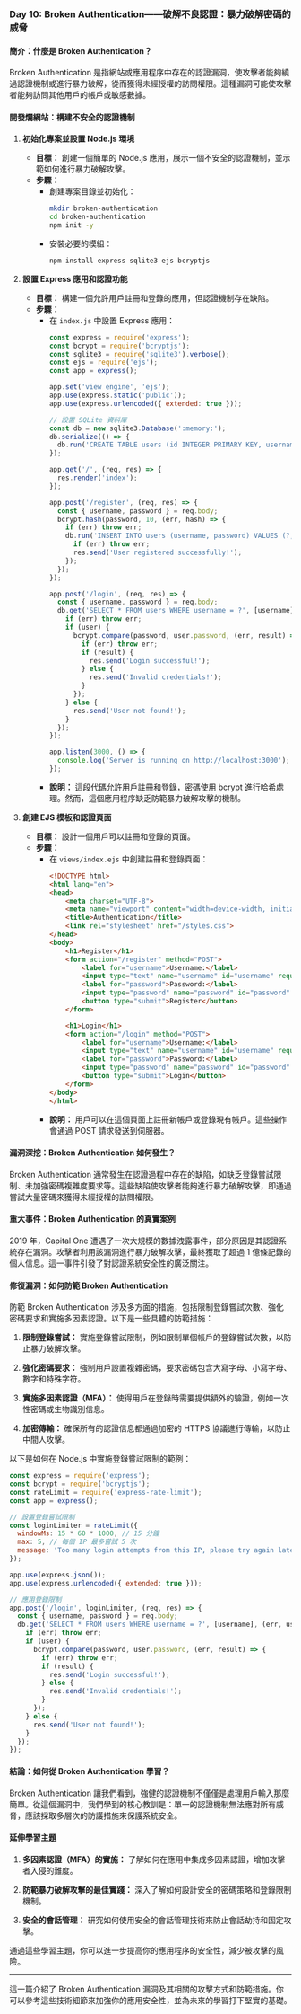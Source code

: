 ### Day 10: Broken Authentication——破解不良認證：暴力破解密碼的威脅

#### 簡介：什麼是 Broken Authentication？
Broken Authentication 是指網站或應用程序中存在的認證漏洞，使攻擊者能夠繞過認證機制或進行暴力破解，從而獲得未經授權的訪問權限。這種漏洞可能使攻擊者能夠訪問其他用戶的帳戶或敏感數據。

#### 開發爛網站：構建不安全的認證機制

1. **初始化專案並設置 Node.js 環境**
   - **目標：** 創建一個簡單的 Node.js 應用，展示一個不安全的認證機制，並示範如何進行暴力破解攻擊。
   - **步驟：**
     - 創建專案目錄並初始化：
       ```bash
       mkdir broken-authentication
       cd broken-authentication
       npm init -y
       ```
     - 安裝必要的模組：
       ```bash
       npm install express sqlite3 ejs bcryptjs
       ```

2. **設置 Express 應用和認證功能**
   - **目標：** 構建一個允許用戶註冊和登錄的應用，但認證機制存在缺陷。
   - **步驟：**
     - 在 `index.js` 中設置 Express 應用：
       ```javascript
       const express = require('express');
       const bcrypt = require('bcryptjs');
       const sqlite3 = require('sqlite3').verbose();
       const ejs = require('ejs');
       const app = express();

       app.set('view engine', 'ejs');
       app.use(express.static('public'));
       app.use(express.urlencoded({ extended: true }));

       // 設置 SQLite 資料庫
       const db = new sqlite3.Database(':memory:');
       db.serialize(() => {
         db.run('CREATE TABLE users (id INTEGER PRIMARY KEY, username TEXT, password TEXT)');
       });

       app.get('/', (req, res) => {
         res.render('index');
       });

       app.post('/register', (req, res) => {
         const { username, password } = req.body;
         bcrypt.hash(password, 10, (err, hash) => {
           if (err) throw err;
           db.run('INSERT INTO users (username, password) VALUES (?, ?)', [username, hash], (err) => {
             if (err) throw err;
             res.send('User registered successfully!');
           });
         });
       });

       app.post('/login', (req, res) => {
         const { username, password } = req.body;
         db.get('SELECT * FROM users WHERE username = ?', [username], (err, user) => {
           if (err) throw err;
           if (user) {
             bcrypt.compare(password, user.password, (err, result) => {
               if (err) throw err;
               if (result) {
                 res.send('Login successful!');
               } else {
                 res.send('Invalid credentials!');
               }
             });
           } else {
             res.send('User not found!');
           }
         });
       });

       app.listen(3000, () => {
         console.log('Server is running on http://localhost:3000');
       });
       ```
     - **說明：** 這段代碼允許用戶註冊和登錄，密碼使用 bcrypt 進行哈希處理。然而，這個應用程序缺乏防範暴力破解攻擊的機制。

3. **創建 EJS 模板和認證頁面**
   - **目標：** 設計一個用戶可以註冊和登錄的頁面。
   - **步驟：**
     - 在 `views/index.ejs` 中創建註冊和登錄頁面：
       ```html
       <!DOCTYPE html>
       <html lang="en">
       <head>
           <meta charset="UTF-8">
           <meta name="viewport" content="width=device-width, initial-scale=1.0">
           <title>Authentication</title>
           <link rel="stylesheet" href="/styles.css">
       </head>
       <body>
           <h1>Register</h1>
           <form action="/register" method="POST">
               <label for="username">Username:</label>
               <input type="text" name="username" id="username" required />
               <label for="password">Password:</label>
               <input type="password" name="password" id="password" required />
               <button type="submit">Register</button>
           </form>

           <h1>Login</h1>
           <form action="/login" method="POST">
               <label for="username">Username:</label>
               <input type="text" name="username" id="username" required />
               <label for="password">Password:</label>
               <input type="password" name="password" id="password" required />
               <button type="submit">Login</button>
           </form>
       </body>
       </html>
       ```
     - **說明：** 用戶可以在這個頁面上註冊新帳戶或登錄現有帳戶。這些操作會通過 POST 請求發送到伺服器。

#### 漏洞深挖：Broken Authentication 如何發生？

Broken Authentication 通常發生在認證過程中存在的缺陷，如缺乏登錄嘗試限制、未加強密碼複雜度要求等。這些缺陷使攻擊者能夠進行暴力破解攻擊，即通過嘗試大量密碼來獲得未經授權的訪問權限。

#### 重大事件：Broken Authentication 的真實案例

2019 年，Capital One 遭遇了一次大規模的數據洩露事件，部分原因是其認證系統存在漏洞。攻擊者利用該漏洞進行暴力破解攻擊，最終獲取了超過 1 億條記錄的個人信息。這一事件引發了對認證系統安全性的廣泛關注。

#### 修復漏洞：如何防範 Broken Authentication

防範 Broken Authentication 涉及多方面的措施，包括限制登錄嘗試次數、強化密碼要求和實施多因素認證。以下是一些具體的防範措施：

1. **限制登錄嘗試：** 實施登錄嘗試限制，例如限制單個帳戶的登錄嘗試次數，以防止暴力破解攻擊。

2. **強化密碼要求：** 強制用戶設置複雜密碼，要求密碼包含大寫字母、小寫字母、數字和特殊字符。

3. **實施多因素認證（MFA）：** 使得用戶在登錄時需要提供額外的驗證，例如一次性密碼或生物識別信息。

4. **加密傳輸：** 確保所有的認證信息都通過加密的 HTTPS 協議進行傳輸，以防止中間人攻擊。

以下是如何在 Node.js 中實施登錄嘗試限制的範例：

```javascript
const express = require('express');
const bcrypt = require('bcryptjs');
const rateLimit = require('express-rate-limit');
const app = express();

// 設置登錄嘗試限制
const loginLimiter = rateLimit({
  windowMs: 15 * 60 * 1000, // 15 分鐘
  max: 5, // 每個 IP 最多嘗試 5 次
  message: 'Too many login attempts from this IP, please try again later.'
});

app.use(express.json());
app.use(express.urlencoded({ extended: true }));

// 應用登錄限制
app.post('/login', loginLimiter, (req, res) => {
  const { username, password } = req.body;
  db.get('SELECT * FROM users WHERE username = ?', [username], (err, user) => {
    if (err) throw err;
    if (user) {
      bcrypt.compare(password, user.password, (err, result) => {
        if (err) throw err;
        if (result) {
          res.send('Login successful!');
        } else {
          res.send('Invalid credentials!');
        }
      });
    } else {
      res.send('User not found!');
    }
  });
});
```

#### 結論：如何從 Broken Authentication 學習？

Broken Authentication 讓我們看到，強健的認證機制不僅僅是處理用戶輸入那麼簡單。從這個漏洞中，我們學到的核心教訓是：單一的認證機制無法應對所有威脅，應該採取多層次的防護措施來保護系統安全。

#### 延伸學習主題

1. **多因素認證（MFA）的實施：** 了解如何在應用中集成多因素認證，增加攻擊者入侵的難度。
   
2. **防範暴力破解攻擊的最佳實踐：** 深入了解如何設計安全的密碼策略和登錄限制機制。
   
3. **安全的會話管理：** 研究如何使用安全的會話管理技術來防止會話劫持和固定攻擊。

通過這些學習主題，你可以進一步提高你的應用程序的安全性，減少被攻擊的風險。

---

這一篇介紹了 Broken Authentication 漏洞及其相關的攻擊方式和防範措施。你可以參考這些技術細節來加強你的應用安全性，並為未來的學習打下堅實的基礎。